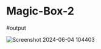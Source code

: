 # Magic-Box-2

#output

![Screenshot 2024-06-04 104403](https://github.com/user-attachments/assets/dc22f464-4d47-487f-b6f6-31a82ba6f9aa)
